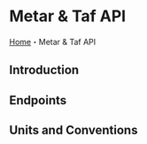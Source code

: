 # Metar & Taf API

[Home](../README.md)・Metar & Taf API

## Introduction

## Endpoints

## Units and Conventions